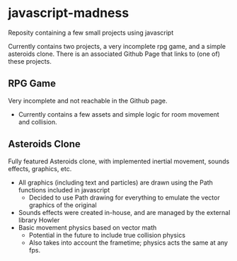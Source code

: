 # javascript-madness
Reposity containing a few small projects using javascript

Currently contains two projects, a very incomplete rpg game, and a simple asteroids clone.
There is an associated Github Page that links to (one of) these projects.

## RPG Game
Very incomplete and not reachable in the Github page.
- Currently contains a few assets and simple logic for room movement and collision.

## Asteroids Clone
Fully featured Asteroids clone, with implemented inertial movement, sounds effects, graphics, etc.
- All graphics (including text and particles) are drawn using the Path functions included in javascript
  * Decided to use Path drawing for everything to emulate the vector graphics of the original
- Sounds effects were created in-house, and are managed by the external library Howler
- Basic movement physics based on vector math
  * Potential in the future to include true collision physics
  * Also takes into account the frametime; physics acts the same at any fps.
